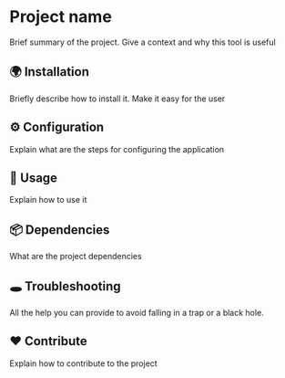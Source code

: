 # Project name

Brief summary of the project. Give a context and why this tool is useful

## 🌍 Installation

Briefly describe how to install it. Make it easy for the user

## ⚙ Configuration

Explain what are the steps for configuring the application

## 👋 Usage

Explain how to use it

## 📦 Dependencies

What are the project dependencies

## 🕳 Troubleshooting

All the help you can provide to avoid falling in a trap or a black hole.

## ❤️ Contribute

Explain how to contribute to the project
